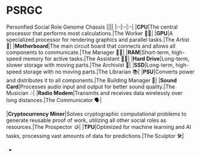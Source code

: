 # PSRGC
Personfied Social Role Genome Chassis 
||||
|:-|:-|:-|
|**CPU**|The central processor that performs most calculations.|The Worker 👷‍♂️|
|**GPU**|A specialized processor for rendering graphics and parallel tasks.|The Artist 🎨|
|**Motherboard**|The main circuit board that connects and allows all components to communicate.|The Manager 👨‍💼|
|**RAM**|Short-term, high-speed memory for active tasks.|The Assistant 👩‍💻|
|**Hard Drive**|Long-term, slower storage with moving parts.|The Archivist 💾|
|**SSD**|Long-term, high-speed storage with no moving parts.|The Librarian 📚|
|**PSU**|Converts power and distributes it to all components.|The Building Manager 🏢|
|**Sound Card**|Processes audio input and output for better sound quality.|The Musician 🎶|
|**Radio Modem**|Transmits and receives data wirelessly over long distances.|The Communicator 🗣️|

|**Cryptocurrency Miner**|Solves cryptographic computational problems to generate reusable proof of work, utilizing all other social roles as resources.|The Prospector 🪙|
|**TPU**|Optimized for machine learning and AI tasks, processing vast amounts of data for predictions.|The Sculptor 🛠️|

-
